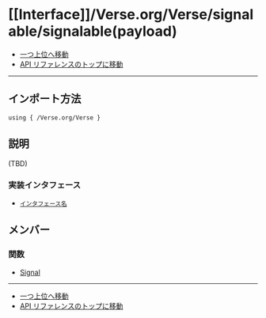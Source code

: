 # [[Interface]]/Verse.org/Verse/signalable/signalable(payload)
- [一つ上位へ移動](../main.md)
- [API リファレンスのトップに移動](../../../../main.md)

---

## インポート方法

```verse
using { /Verse.org/Verse }
```

## 説明

(TBD)

### 実装インタフェース

- [`インタフェース名`]()

## メンバー

### 関数

- [Signal](./F_Signal/main.md)

---

- [一つ上位へ移動](../main.md)
- [API リファレンスのトップに移動](../../../../main.md)
